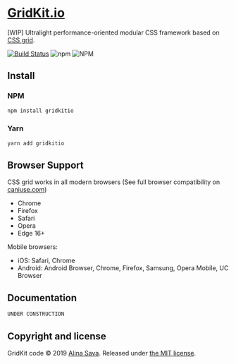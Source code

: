 # [GridKit.io](https://gridkit.io)

[WIP] Ultralight performance-oriented modular CSS framework based on [CSS grid](https://developer.mozilla.org/en-US/docs/Web/CSS/CSS_Grid_Layout).

[![Build Status](https://travis-ci.org/alinacsava/gridkit.svg?branch=master)](https://travis-ci.org/alinacsava/GridKit.io)
![npm](https://img.shields.io/npm/v/gridkitio.svg?color=%230366d6)
![NPM](https://img.shields.io/npm/l/gridkitio)

## Install

### NPM

```sh
npm install gridkitio
```

### Yarn

```sh
yarn add gridkitio
```

## Browser Support

CSS grid works in all modern browsers (See full browser compatibility on [caniuse.com](https://caniuse.com/#feat=css-grid))

-   Chrome
-   Firefox
-   Safari
-   Opera
-   Edge 16+

Mobile browsers:

-   iOS: Safari, Chrome
-   Android: Android Browser, Chrome, Firefox, Samsung, Opera Mobile, UC Browser

## Documentation

```sh
UNDER CONSTRUCTION
```

## Copyright and license

GridKit code &copy; 2019 [Alina Sava](https://sava.io).
Released under [the MIT license](https://github.com/alinacsava/gridkit/blob/master/LICENSE).

